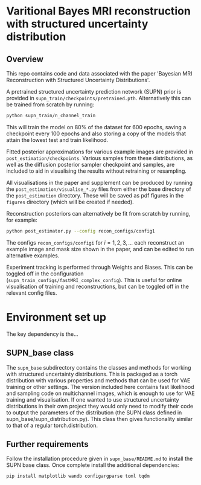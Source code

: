 # Varitional Bayes MRI reconstruction with structured uncertainty distribution 

## Overview
This repo contains code and data associated with the paper 'Bayesian MRI Reconstruction with Structured Uncertainty Distributions'. 

A pretrained structured uncertainty prediction network (SUPN) prior is provided in `supn_train/checkpoints/pretrained.pth`. Alternatively this can be trained from scratch by running:
```bash
python supn_train/n_channel_train
``` 
This will train the model on 80% of the dataset for 600 epochs, saving a checkpoint every 100 epochs and also storing a copy of the models that attain the lowest test and train likelihood.


Fitted posterior approximations for various example images are provided in `post_estimation/checkpoints`. Various samples from these distributions, as well as the diffusion posterior sampler checkpoint and samples, are included to aid in visualising the results without retraining or resampling. 

All visualisations in the paper and supplement can be produced by running the `post_estimation/visualise_*.py` files from either the base directory of the `post_estimation` directory. These will be saved as pdf figures in the `figures` directory (which will be created if needed). 

Reconstruction posteriors can alternatively be fit from scratch by running, for example:
```bash
python post_estimator.py --config recon_configs/config1
```

The configs `recon_configs/configi` for $i = 1,2,3,...$ each reconstruct an example image and mask size shown in the paper, and can be edited to run alternative examples.

Experiment tracking is performed through Weights and Biases. This can be toggled off in the configuration (`supn_train_configs/fastMRI_complex_config`). This is useful for online visualisation of training and reconstructions, but can be toggled off in the relevant config files.


# Environment set up

The key dependency is the...

## SUPN_base class

The `supn_base` subdirectory contains the classes and methods for working with structured uncertainty distributions. This is packaged as a torch distribution with various properties and methods that can be used for VAE training or other settings. The version included here contains fast likelihood and sampling code on multichannel images, which is enough to use for VAE training and visualisation. If one wanted to use structured uncertainty distributions in their own project they would only need to modify their code to output the parameters of the distribution (the SUPN class defined in supn_base/supn_distribution.py). This class then gives functionality similar to that of a regular torch.distribution.

## Further requirements
Follow the installation procedure given in `supn_base/README.md` to install the SUPN base class. Once complete install the additional dependencies: 

```sh
pip install matplotlib wandb configargparse toml tqdm 
```
